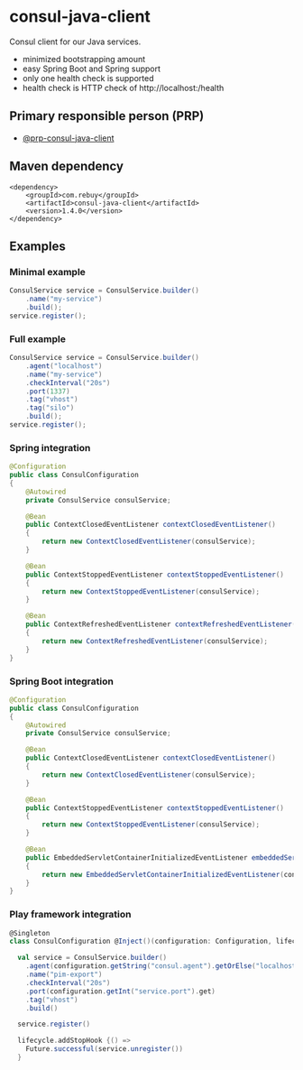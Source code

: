 consul-java-client
==================

Consul client for our Java services.

* minimized bootstrapping amount
* easy Spring Boot and Spring support
* only one health check is supported
* health check is HTTP check of http://localhost:<port>/health

Primary responsible person (PRP)
--------------------------------

* [@prp-consul-java-client](https://github.com/orgs/rebuy-de/teams/prp-consul-java-client)


Maven dependency
----------------

```
<dependency>
    <groupId>com.rebuy</groupId>
    <artifactId>consul-java-client</artifactId>
    <version>1.4.0</version>
</dependency>
```


Examples
--------

### Minimal example

```java
ConsulService service = ConsulService.builder()
    .name("my-service")
    .build();
service.register();
```


### Full example

```java
ConsulService service = ConsulService.builder()
    .agent("localhost")
    .name("my-service")
    .checkInterval("20s")
    .port(1337)
    .tag("vhost")
    .tag("silo")
    .build();
service.register();
```


### Spring integration

```java
@Configuration
public class ConsulConfiguration
{
    @Autowired
    private ConsulService consulService;

    @Bean
    public ContextClosedEventListener contextClosedEventListener()
    {
        return new ContextClosedEventListener(consulService);
    }

    @Bean
    public ContextStoppedEventListener contextStoppedEventListener()
    {
        return new ContextStoppedEventListener(consulService);
    }

    @Bean
    public ContextRefreshedEventListener contextRefreshedEventListener()
    {
        return new ContextRefreshedEventListener(consulService);
    }
}
```
### Spring Boot integration


```java
@Configuration
public class ConsulConfiguration
{
    @Autowired
    private ConsulService consulService;

    @Bean
    public ContextClosedEventListener contextClosedEventListener()
    {
        return new ContextClosedEventListener(consulService);
    }

    @Bean
    public ContextStoppedEventListener contextStoppedEventListener()
    {
        return new ContextStoppedEventListener(consulService);
    }

    @Bean
    public EmbeddedServletContainerInitializedEventListener embeddedServletContainerInitializedEventListener()
    {
        return new EmbeddedServletContainerInitializedEventListener(consulService);
    }
}
```


### Play framework integration

```scala
@Singleton
class ConsulConfiguration @Inject()(configuration: Configuration, lifecycle: ApplicationLifecycle) {

  val service = ConsulService.builder()
    .agent(configuration.getString("consul.agent").getOrElse("localhost"))
    .name("pim-export")
    .checkInterval("20s")
    .port(configuration.getInt("service.port").get)
    .tag("vhost")
    .build()

  service.register()

  lifecycle.addStopHook {() =>
    Future.successful(service.unregister())
  }
```
